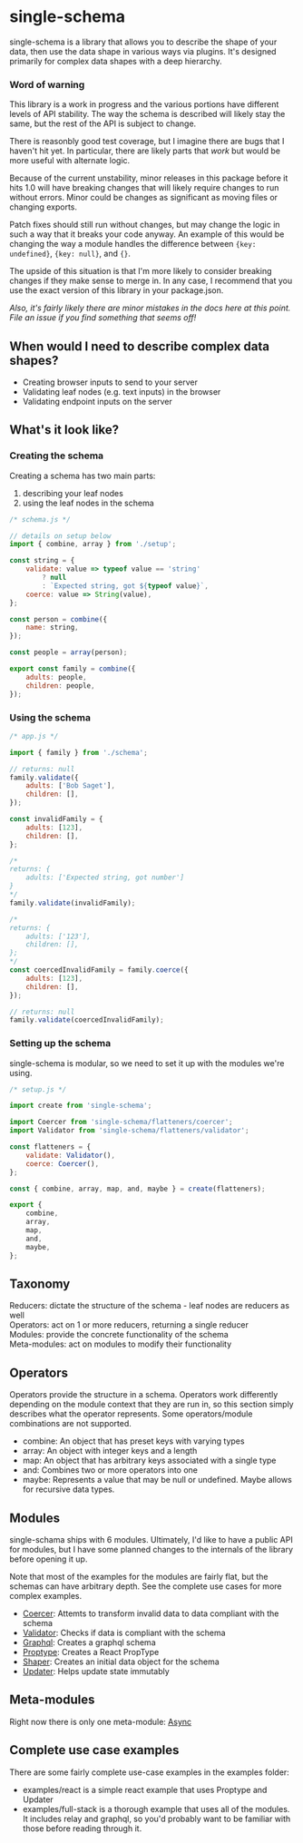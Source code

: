 # single-schema

single-schema is a library that allows you to describe the shape of your data, then use the data shape in various ways via plugins. It's designed primarily for complex data shapes with a deep hierarchy.


### Word of warning
This library is a work in progress and the various portions have different levels of API stability. The way the schema is described will likely stay the same, but the rest of the API is subject to change.

There is reasonbly good test coverage, but I imagine there are bugs that I haven't hit yet. In particular, there are likely parts that *work* but would be more useful with alternate logic.

Because of the current unstability, minor releases in this package before it hits 1.0 will have breaking changes that will likely require changes to run without errors. Minor could be changes as significant as moving files or changing exports.

Patch fixes should still run without changes, but may change the logic in such a way that it breaks your code anyway. An example of this would be changing the way a module handles the difference between ``{key: undefined}``, ``{key: null}``, and ``{}``.

The upside of this situation is that I'm more likely to consider breaking changes if they make sense to merge in. In any case, I recommend that you use the exact version of this library in your package.json.

*Also, it's fairly likely there are minor mistakes in the docs here at this point. File an issue if you find something that seems off!*

## When would I need to describe complex data shapes?
* Creating browser inputs to send to your server
* Validating leaf nodes (e.g. text inputs) in the browser
* Validating endpoint inputs on the server

## What's it look like?

### Creating the schema

Creating a schema has two main parts:  
1. describing your leaf nodes  
2. using the leaf nodes in the schema

```javascript
/* schema.js */

// details on setup below
import { combine, array } from './setup';

const string = {
	validate: value => typeof value == 'string'
		? null
		: `Expected string, got ${typeof value}`,
	coerce: value => String(value),
};

const person = combine({
	name: string,
});

const people = array(person);

export const family = combine({
	adults: people,
	children: people,
});
```

### Using the schema
 
```javascript
/* app.js */

import { family } from './schema';

// returns: null
family.validate({
	adults: ['Bob Saget'],
	children: [],
}); 

const invalidFamily = {
	adults: [123],
	children: [],
};

/*
returns: { 
	adults: ['Expected string, got number'] 
}
*/
family.validate(invalidFamily);

/* 
returns: {
	adults: ['123'],
	children: [],
};
*/
const coercedInvalidFamily = family.coerce({
	adults: [123],
	children: [],
}); 

// returns: null
family.validate(coercedInvalidFamily);
```

### Setting up the schema

single-schema is modular, so we need to set it up with the modules we're using. 

```javascript
/* setup.js */

import create from 'single-schema';

import Coercer from 'single-schema/flatteners/coercer';
import Validator from 'single-schema/flatteners/validator';

const flatteners = {
	validate: Validator(),
	coerce: Coercer(),
};

const { combine, array, map, and, maybe } = create(flatteners);

export {
	combine,
	array, 
	map, 
	and, 
	maybe,
};
```

## Taxonomy
Reducers: dictate the structure of the schema - leaf nodes are reducers as well  
Operators: act on 1 or more reducers, returning a single reducer  
Modules: provide the concrete functionality of the schema  
Meta-modules: act on modules to modify their functionality

## Operators
Operators provide the structure in a schema. Operators work differently depending on the module context that they are run in, so this section simply describes what the operator represents. Some operators/module combinations are not supported.

* combine: An object that has preset keys with varying types
* array: An object with integer keys and a length
* map: An object that has arbitrary keys associated with a single type
* and: Combines two or more operators into one
* maybe: Represents a value that may be null or undefined. Maybe allows for recursive data types.

## Modules

single-schama ships with 6 modules. Ultimately, I'd like to have a public API for modules, but I have some planned changes to the internals of the library before opening it up.

Note that most of the examples for the modules are fairly flat, but the schemas can have arbitrary depth. See the complete use cases for more complex examples.

* [Coercer](src/flatteners/coercer/README.md): Attemts to transform invalid data to data compliant with the schema
* [Validator](src/flatteners/validator/README.md): Checks if data is compliant with the schema
* [Graphql](src/flatteners/graphql/README.md): Creates a graphql schema
* [Proptype](src/flatteners/proptype/README.md): Creates a React PropType
* [Shaper](src/flatteners/shaper/README.md): Creates an initial data object for the schema
* [Updater](src/flatteners/updater/README.md): Helps update state immutably

## Meta-modules

Right now there is only one meta-module: [Async](src/metaFlatteners/async/README.md)

## Complete use case examples
There are some fairly complete use-case examples in the examples folder:

* examples/react is a simple react example that uses Proptype and Updater
* examples/full-stack is a thorough example that uses all of the modules. It includes relay and graphql, so you'd probably want to be familiar with those before reading through it.

